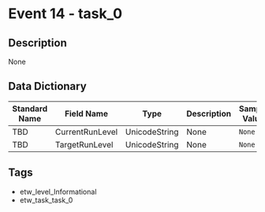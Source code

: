 # Event 14 - task_0

## Description
None

## Data Dictionary
|Standard Name|Field Name|Type|Description|Sample Value|
|---|---|---|---|---|
|TBD|CurrentRunLevel|UnicodeString|None|`None`|
|TBD|TargetRunLevel|UnicodeString|None|`None`|

## Tags
* etw_level_Informational
* etw_task_task_0
